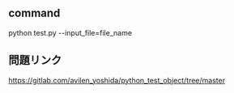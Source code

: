 ## command
python test.py --input_file=file_name

## 問題リンク
https://gitlab.com/avilen_yoshida/python_test_object/tree/master
